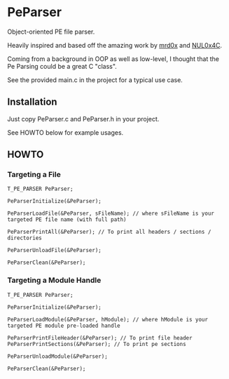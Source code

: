 # PeParser

Object-oriented PE file parser.

Heavily inspired and based off the amazing work by [mrd0x](https://github.com/mrd0x) and [NUL0x4C](https://github.com/NUL0x4C).

Coming from a background in OOP as well as low-level, I thought that the Pe Parsing could be a great C "class".

See the provided main.c in the project for a typical use case.

## Installation

Just copy PeParser.c and PeParser.h in your project.

See HOWTO below for example usages.

## HOWTO

### Targeting a File
```
T_PE_PARSER PeParser;

PeParserInitialize(&PeParser);

PeParserLoadFile(&PeParser, sFileName); // where sFileName is your targeted PE file name (with full path)

PeParserPrintAll(&PeParser); // To print all headers / sections / directories

PeParserUnloadFile(&PeParser);

PeParserClean(&PeParser);
```
### Targeting a Module Handle
```
T_PE_PARSER PeParser;

PeParserInitialize(&PeParser);

PeParserLoadModule(&PeParser, hModule); // where hModule is your targeted PE module pre-loaded handle

PeParserPrintFileHeader(&PeParser); // To print file header
PeParserPrintSections(&PeParser); // To print pe sections

PeParserUnloadModule(&PeParser);

PeParserClean(&PeParser);
```


